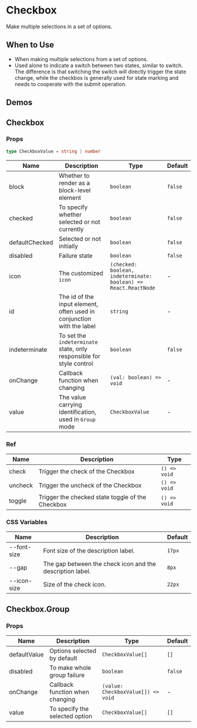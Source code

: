 # Checkbox

Make multiple selections in a set of options.

## When to Use

- When making multiple selections from a set of options.
- Used alone to indicate a switch between two states, similar to switch. The difference is that switching the switch will directly trigger the state change, while the checkbox is generally used for state marking and needs to cooperate with the submit operation.

## Demos

<code src="./demos/demo1.tsx"></code>

<code src="./demos/demo2.tsx"></code>

<code src="./demos/demo3.tsx"></code>

## Checkbox

### Props

```ts | pure
type CheckboxValue = string | number
```

| Name           | Description                                                           | Type                                                            | Default |
| -------------- | --------------------------------------------------------------------- | --------------------------------------------------------------- | ------- |
| block          | Whether to render as a block-level element                            | `boolean`                                                       | `false` |
| checked        | To specify whether selected or not currently                          | `boolean`                                                       | `false` |
| defaultChecked | Selected or not initially                                             | `boolean`                                                       | `false` |
| disabled       | Failure state                                                         | `boolean`                                                       | `false` |
| icon           | The customized `icon`                                                 | `(checked: boolean, indeterminate: boolean) => React.ReactNode` | -       |
| id             | The id of the input element, often used in conjunction with the label | `string`                                                        | -       |
| indeterminate  | To set the `indeterminate` state, only responsible for style control  | `boolean`                                                       | `false` |
| onChange       | Callback function when changing                                       | `(val: boolean) => void`                                        | -       |
| value          | The value carrying identification, used in `Group` mode               | `CheckboxValue`                                                 | -       |

### Ref

| Name    | Description                                      | Type         |
| ------- | ------------------------------------------------ | ------------ |
| check   | Trigger the check of the Checkbox                | `() => void` |
| uncheck | Trigger the uncheck of the Checkbox              | `() => void` |
| toggle  | Trigger the checked state toggle of the Checkbox | `() => void` |

### CSS Variables

| Name        | Description                                               | Default |
| ----------- | --------------------------------------------------------- | ------- |
| --font-size | Font size of the description label.                       | `17px`  |
| --gap       | The gap between the check icon and the description label. | `8px`   |
| --icon-size | Size of the check icon.                                   | `22px`  |

## Checkbox.Group

### Props

| Name         | Description                     | Type                               | Default |
| ------------ | ------------------------------- | ---------------------------------- | ------- |
| defaultValue | Options selected by default     | `CheckboxValue[]`                  | `[]`    |
| disabled     | To make whole group failure     | `boolean`                          | `false` |
| onChange     | Callback function when changing | `(value: CheckboxValue[]) => void` | -       |
| value        | To specify the selected option  | `CheckboxValue[]`                  | `[]`    |
